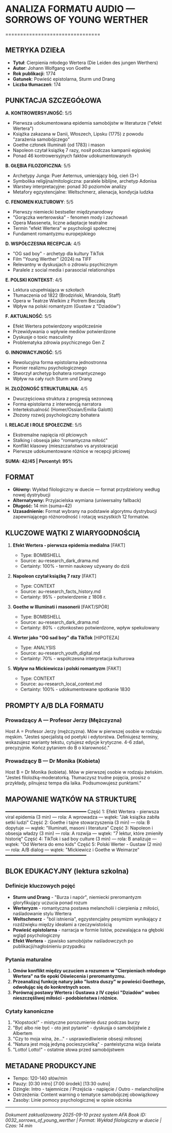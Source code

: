 # ANALIZA FORMATU AUDIO — SORROWS OF YOUNG WERTHER
================================

## METRYKA DZIEŁA
- **Tytuł**: Cierpienia młodego Wertera (Die Leiden des jungen Werthers)
- **Autor**: Johann Wolfgang von Goethe
- **Rok publikacji**: 1774
- **Gatunek**: Powieść epistolarna, Sturm und Drang
- **Liczba tłumaczeń**: 174

## PUNKTACJA SZCZEGÓŁOWA

**A. KONTROWERSYJNOŚĆ**: 5/5
- Pierwsza udokumentowana epidemia samobójstw w literaturze ("efekt Wertera")
- Książka zakazana w Danii, Włoszech, Lipsku (1775) z powodu "zarażenia samobójczego"
- Goethe członek Illuminati (od 1783) i mason
- Napoleon czytał książkę 7 razy, nosił podczas kampanii egipskiej
- Ponad 46 kontrowersyjnych faktów udokumentowanych

**B. GŁĘBIA FILOZOFICZNA**: 5/5
- Archetypy Junga: Puer Aeternus, umierający bóg, cień (3+)
- Symbolika religijna/mitologiczna: paralele biblijne, archetyp Adonisa
- Warstwy interpretacyjne: ponad 30 poziomów analizy
- Metafory egzystencjalne: Weltschmerz, alienacja, kondycja ludzka

**C. FENOMEN KULTUROWY**: 5/5
- Pierwszy niemiecki bestseller międzynarodowy
- "Gorączka werterowska" - fenomen mody i zachowań
- Opera Masseneta, liczne adaptacje teatralne
- Termin "efekt Wertera" w psychologii społecznej
- Fundament romantyzmu europejskiego

**D. WSPÓŁCZESNA RECEPCJA**: 4/5
- "OG sad boy" - archetyp dla kultury TikTok
- Film "Young Werther" (2024) na TIFF
- Relevantny w dyskusjach o zdrowiu psychicznym
- Paralele z social media i parasocial relationships

**E. POLSKI KONTEKST**: 4/5
- Lektura uzupełniająca w szkołach
- Tłumaczenia od 1822 (Brodziński, Mirandola, Staff)
- Opera w Teatrze Wielkim z Piotrem Beczałą
- Wpływ na polski romantyzm (Gustaw z "Dziadów")

**F. AKTUALNOŚĆ**: 5/5
- Efekt Wertera potwierdzony współcześnie
- Przewidywania o wpływie mediów potwierdzone
- Dyskusje o toxic masculinity
- Problematyka zdrowia psychicznego Gen Z

**G. INNOWACYJNOŚĆ**: 5/5
- Rewolucyjna forma epistolarna jednostronna
- Pionier realizmu psychologicznego
- Stworzył archetyp bohatera romantycznego
- Wpływ na cały ruch Sturm und Drang

**H. ZŁOŻONOŚĆ STRUKTURALNA**: 4/5
- Dwuczęściowa struktura z progresją sezonową
- Forma epistolarna z interwencją narratora
- Intertekstualność (Homer/Ossian/Emilia Galotti)
- Złożony rozwój psychologiczny bohatera

**I. RELACJE I ROLE SPOŁECZNE**: 5/5
- Ekstremalne napięcia ról płciowych
- Stalking i obsesja jako "romantyczna miłość"
- Konflikt klasowy (mieszczaństwo vs arystokracja)
- Pierwsze udokumentowane różnice w recepcji płciowej

**SUMA: 42/45 | Percentyl: 95%**

## FORMAT

- **Główny:** Wykład filologiczny w duecie — format przydzielony według nowej dystrybucji
- **Alternatywny:** Przyjacielska wymiana (uniwersalny fallback)
- **Długość:** 14 min (suma=42)
- **Uzasadnienie:** Format wybrany na podstawie algorytmu dystrybucji zapewniającego różnorodność i rotację wszystkich 12 formatów.

## KLUCZOWE WĄTKI Z WIARYGODNOŚCIĄ

1. **Efekt Wertera - pierwsza epidemia medialna** [FAKT]
   - Type: BOMBSHELL
   - Source: au-research_dark_drama.md
   - Certainty: 100% - termin naukowy używany do dziś

2. **Napoleon czytał książkę 7 razy** [FAKT]
   - Type: CONTEXT
   - Source: au-research_facts_history.md
   - Certainty: 95% - potwierdzenie z 1808 r.

3. **Goethe w Illuminati i masonerii** [FAKT/SPÓR]
   - Type: BOMBSHELL
   - Source: au-research_dark_drama.md
   - Certainty: 80% - członkostwo potwierdzone, wpływ spekulowany

4. **Werter jako "OG sad boy" dla TikTok** [HIPOTEZA]
   - Type: ANALYSIS
   - Source: au-research_youth_digital.md
   - Certainty: 70% - współczesna interpretacja kulturowa

5. **Wpływ na Mickiewicza i polski romantyzm** [FAKT]
   - Type: CONTEXT
   - Source: au-research_local_context.md
   - Certainty: 100% - udokumentowane spotkanie 1830

## PROMPTY A/B DLA FORMATU

### Prowadzący A — Profesor Jerzy (Mężczyzna)
Host A = Profesor Jerzy (mężczyzna). Mów w pierwszej osobie w rodzaju męskim.
"Jesteś specjalistą od poetyki i edytorstwa. Definiujesz terminy, wskazujesz warianty tekstu, cytujesz edycje krytyczne. 4-6 zdań, precyzyjnie. Kończ pytaniem do B o klarowność."

### Prowadzący B — Dr Monika (Kobieta)
Host B = Dr Monika (kobieta). Mów w pierwszej osobie w rodzaju żeńskim.
"Jesteś filolożką-moderatorką. Tłumaczysz trudne pojęcia, prosisz o przykłady, pilnujesz tempa dla laika. Podsumowujesz punktami."

## MAPOWANIE WĄTKÓW NA STRUKTURĘ
━━━━━━━━━━━━━━━━━━━━━━━━━━━━━━
Część 1: Efekt Wertera - pierwsza viral epidemia (3 min) — rola: A wprowadza — wątek: "Jak książka zabiła setki ludzi"
Część 2: Goethe i tajne stowarzyszenia (3 min) — rola: B dopytuje — wątek: "Illuminati, masoni i literatura"
Część 3: Napoleon i obsesja władzy (3 min) — rola: A rozwija — wątek: "7 lektur, które zmieniły historię"
Część 4: TikTok i sad boy culture (3 min) — rola: B analizuje — wątek: "Od Wertera do emo kids"
Część 5: Polski Werter - Gustaw (2 min) — rola: A/B dialog — wątek: "Mickiewicz i Goethe w Weimarze"
━━━━━━━━━━━━━━━━━━━━━━━━━━━━━━

## BLOK EDUKACYJNY (lektura szkolna)

### Definicje kluczowych pojęć
- **Sturm und Drang** - "Burza i napór", niemiecki preromantyzm gloryfikujący uczucia ponad rozum
- **Werteryzm** - romantyczna postawa melancholii i cierpienia z miłości, naśladowanie stylu Wertera
- **Weltschmerz** - "ból istnienia", egzystencjalny pesymizm wynikający z rozdźwięku między ideałami a rzeczywistością
- **Powieść epistolarna** - narracja w formie listów, pozwalająca na głęboki wgląd psychologiczny
- **Efekt Wertera** - zjawisko samobójstw naśladowczych po publikacji/nagłośnieniu przypadku

### Pytania maturalne
1. **Omów konflikt między uczuciem a rozumem w "Cierpieniach młodego Wertera" na tle epoki Oświecenia i preromantyzmu.**
2. **Przeanalizuj funkcję natury jako "lustra duszy" w powieści Goethego, odwołując się do konkretnych scen.**
3. **Porównaj postawy Wertera i Gustawa z IV części "Dziadów" wobec nieszczęśliwej miłości - podobieństwa i różnice.**

### Cytaty kanoniczne
1. "Klopstock!" - mistyczne porozumienie dusz podczas burzy
2. "Być albo nie być - oto jest pytanie" - dyskusja o samobójstwie z Albertem
3. "Czy to moja wina, że..." - usprawiedliwienie obsesji miłosnej
4. "Natura jest moją jedyną pocieszycielką" - panteistyczna wizja świata
5. "Lotto! Lotto!" - ostatnie słowa przed samobójstwem

## METADANE PRODUKCYJNE
- Tempo: 120-140 słów/min
- Pauzy: [0:30 intro] [7:00 środek] [13:30 outro]
- Dżingle: Intro - tajemnicze / Przejścia - napięcie / Outro - melancholijne
- Ostrzeżenia: Content warning o tematyce samobójczej obowiązkowy
- Zasoby: Linie pomocy psychologicznej w opisie odcinka

---
*Dokument zaktualizowany 2025-09-10 przez system AFA*
*Book ID: 0032_sorrows_of_young_werther | Format: Wykład filologiczny w duecie | Czas: 14 min*